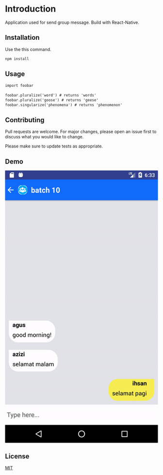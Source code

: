 # Introduction

Application used for send group message. Build with React-Native.

## Installation

Use the this command.

```bash
npm install
```

## Usage

```
import foobar

foobar.pluralize('word') # returns 'words'
foobar.pluralize('goose') # returns 'geese'
foobar.singularize('phenomena') # returns 'phenomenon'
```

## Contributing
Pull requests are welcome. For major changes, please open an issue first to discuss what you would like to change.

Please make sure to update tests as appropriate.

## Demo

<div align="center">
<img src="https://github.com/ihsanhusaeri/chat-ui/blob/master/group_chat.gif"/>
</div>


## License
[MIT](https://choosealicense.com/licenses/mit/)
